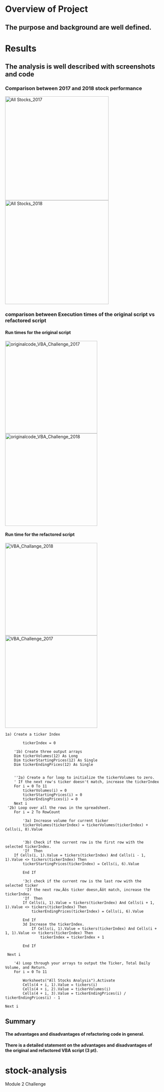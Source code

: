 
# Overview of Project
## The purpose and background are well defined.
# Results
## The analysis is well described with screenshots and code 
### Comparison between 2017 and 2018 stock performance
<img width="337" alt="All Stocks_2017" src="https://user-images.githubusercontent.com/85364095/125206912-66793000-e23e-11eb-91fb-10e0092bb86d.png">  <img width="337" alt="All Stocks_2018" src="https://user-images.githubusercontent.com/85364095/125206914-68db8a00-e23e-11eb-84a4-96f940f6ed9a.png">

### comparison between Execution times of the original script vs refactored script
#### Run times for the original script
<img width="300" alt="originalcode_VBA_Challenge_2017" src="https://user-images.githubusercontent.com/85364095/125207000-e7382c00-e23e-11eb-8d23-9aba77fff79b.png"> <img width="300" alt="originalcode_VBA_Challenge_2018" src="https://user-images.githubusercontent.com/85364095/125207011-f1f2c100-e23e-11eb-9db4-2d36ddbb3a31.png">
#### Run time for the refactored script
<img width="300" alt="VBA_Challange_2018" src="https://user-images.githubusercontent.com/85364095/125207100-4a29c300-e23f-11eb-989a-4a534fef60ea.png">  <img width="300" alt="VBA_Challenge_2017" src="https://user-images.githubusercontent.com/85364095/125207107-557cee80-e23f-11eb-98bc-9b807eefdd94.png">








````
1a) Create a ticker Index
    
        tickerIndex = 0

    '1b) Create three output arrays
    Dim tickerVolumes(12) As Long
    Dim tickerStartingPrices(12) As Single
    Dim tickerEndingPrices(12) As Single
    
    
    ''2a) Create a for loop to initialize the tickerVolumes to zero.
    ' If the next row's ticker doesn't match, increase the tickerIndex
    For i = 0 To 11
        tickerVolumes(i) = 0
        tickerStartingPrices(i) = 0
        tickerEndingPrices(i) = 0
    Next i
 '2b) Loop over all the rows in the spreadsheet.
    For i = 2 To RowCount
    
        '3a) Increase volume for current ticker
        tickerVolumes(tickerIndex) = tickerVolumes(tickerIndex) + Cells(i, 8).Value
        
        
        '3b) Check if the current row is the first row with the selected tickerIndex.
        'If  Then
    If Cells(i, 1).Value = tickers(tickerIndex) And Cells(i - 1, 1).Value <> tickers(tickerIndex) Then
        tickerStartingPrices(tickerIndex) = Cells(i, 6).Value
       
        End If
        
        '3c) check if the current row is the last row with the selected ticker
         'If the next row‚Äôs ticker doesn‚Äôt match, increase the tickerIndex.
        'If  Then
        If Cells(i, 1).Value = tickers(tickerIndex) And Cells(i + 1, 1).Value <> tickers(tickerIndex) Then
            tickerEndingPrices(tickerIndex) = Cells(i, 6).Value
        
        End If
        3d Increase the tickerIndex.
            If Cells(i, 1).Value = tickers(tickerIndex) And Cells(i + 1, 1).Value <> tickers(tickerIndex) Then
                tickerIndex = tickerIndex + 1
            
        End If
    
 Next i
    
    '4) Loop through your arrays to output the Ticker, Total Daily Volume, and Return.
    For i = 0 To 11
        
        Worksheets("All Stocks Analysis").Activate
        Cells(4 + i, 1).Value = tickers(i)
        Cells(4 + i, 2).Value = tickerVolumes(i)
        Cells(4 + i, 3).Value = tickerEndingPrices(i) / tickerEndingPrices(i) - 1
        
Next i

````



## Summary
#### The advantages and disadvantages of refactoring code in general.
#### There is a detailed statement on the advantages and disadvantages of the original and refactored VBA script (3 pt).







# stock-analysis
Module 2 Challenge
